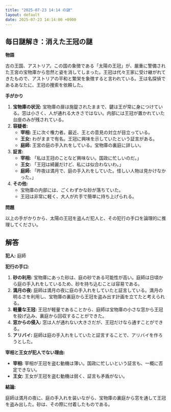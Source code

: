 ```yaml
---
title: "2025-07-23 14:14 の謎"
layout: default
date: 2025-07-23 14:14:00 +0900
---
```

## 毎日謎解き：消えた王冠の謎

**物語**

古の王国、アストリア。この国の象徴である「太陽の王冠」が、厳重に警備された王宮の宝物庫から忽然と姿を消してしまった。王冠は代々王家に受け継がれてきたもので、アストリアの平和と繁栄を象徴すると言われている。王は名探偵であるあなたに、王冠の捜索を依頼した。

**手がかり**

1.  **宝物庫の状況:** 宝物庫の扉は施錠されたままで、鍵は王が常に身につけている。窓は小さく、人が通れる大きさではない。内部には王冠が置かれていた台座のみが残されている。
2.  **容疑者:**
    *   **宰相:** 王に次ぐ権力者。最近、王との意見の対立が目立っている。
    *   **王女:** わがままで有名。王冠に興味を示していたという証言がある。
    *   **庭師:** 王宮の庭の手入れをしている。宝物庫の裏庭に詳しい。
3.  **証言:**
    *   **宰相:** 「私は王冠のことなど興味ない。国政に忙しいのだ。」
    *   **王女:** 「王冠は綺麗だけど、私には似合わないわ。」
    *   **庭師:** 「昨夜は満月で、庭の手入れをしていた。怪しい人物は見かけなかった。」
4.  **その他:**
    *   宝物庫の内部には、ごくわずかな砂が落ちていた。
    *   王冠は非常に軽く、大人が片手で簡単に持ち上げられる。

**問題**

以上の手がかりから、太陽の王冠を盗んだ犯人と、その犯行の手口を論理的に推理してください。

## 解答

**犯人:** 庭師

**犯行の手口:**

1.  **砂の利用:** 宝物庫にあった砂は、庭の砂である可能性が高い。庭師は日頃から庭の手入れをしているため、砂を持ち込むことは容易である。
2.  **満月の夜:** 庭師は満月の夜に庭の手入れをしていたと証言している。満月の明るさを利用し、宝物庫の裏庭から王冠を盗み出す計画を立てたと考えられる。
3.  **軽量な王冠:** 王冠が軽量であることから、庭師は宝物庫の小さな窓から王冠を投げ込み、裏庭から回収することができた。
4.  **窓からの侵入:** 窓は人が通れない大きさだが、王冠だけなら通すことができる。
5.  **アリバイ:** 庭師は庭の手入れをしていたと証言することで、アリバイを作ろうとした。

**宰相と王女が犯人でない理由:**

*   **宰相:** 宰相が王冠を盗む動機は薄い。国政に忙しいという証言も、一概に否定できない。
*   **王女:** 王女が王冠を盗む動機は弱く、証言も矛盾がない。

**結論:**

庭師は満月の夜に、庭の手入れを装いながら、宝物庫の裏庭から窓を通して王冠を盗み出した。砂は、その際に付着したものである。
